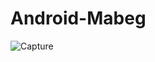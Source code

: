 # Android-Mabeg
![Capture](https://user-images.githubusercontent.com/55994049/98600658-390a6a00-22de-11eb-93c6-c4ea9b31f9c0.JPG)
